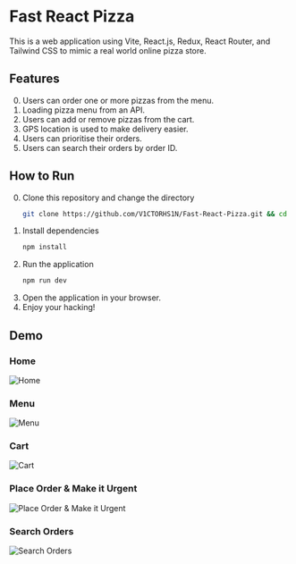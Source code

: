 # Fast React Pizza
This is a web application using Vite, React.js, Redux, React Router, and Tailwind CSS to mimic a real world online pizza store.

## Features
0. Users can order one or more pizzas from the menu.
1. Loading pizza menu from an API.
2. Users can add or remove pizzas from the cart.
3. GPS location is used to make delivery easier.
4. Users can prioritise their orders.
5. Users can search their orders by order ID.

## How to Run
0. Clone this repository and change the directory
    ```bash
    git clone https://github.com/V1CTORHS1N/Fast-React-Pizza.git && cd Fast-React-Pizza
    ```
1. Install dependencies
    ```bash
    npm install
    ```
2. Run the application
    ```bash
    npm run dev
    ```
3. Open the application in your browser.
4. Enjoy your hacking!


## Demo
### Home
![Home](images/home.gif)
### Menu
![Menu](images/menu.gif)
### Cart
![Cart](images/cart.gif)
### Place Order & Make it Urgent
![Place Order & Make it Urgent](images/place-order.gif)
### Search Orders
![Search Orders](images/search-orders.gif)

